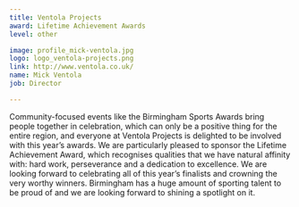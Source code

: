 ```yaml
---
title: Ventola Projects
award: Lifetime Achievement Awards
level: other

image: profile_mick-ventola.jpg
logo: logo_ventola-projects.png
link: http://www.ventola.co.uk/
name: Mick Ventola
job: Director

---
```


Community-focused events like the Birmingham Sports Awards bring people together in celebration, which can only be a positive thing for the entire region, and everyone at Ventola Projects is delighted to be involved with this year&rsquo;s awards. We are particularly pleased to sponsor the Lifetime Achievement Award, which recognises qualities that we have natural affinity with: hard work, perseverance and a dedication to excellence. We are looking forward to celebrating all of this year&rsquo;s finalists and crowning the very worthy winners. Birmingham has a huge amount of sporting talent to be proud of and we are looking forward to shining a spotlight on it.
